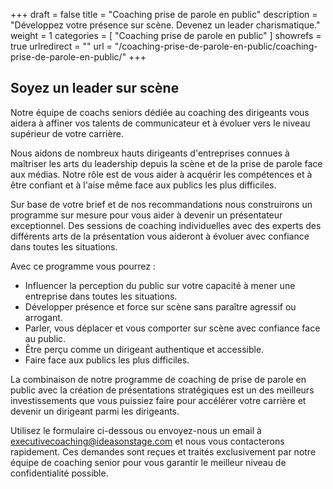 +++
draft 		= false
title 		= "Coaching prise de parole en public"
description	= "Développez votre présence sur scène. Devenez un leader charismatique."
weight		= 1
categories	= [ "Coaching prise de parole en public" ]
showrefs	= true
urlredirect	= ""
url 		= "/coaching-prise-de-parole-en-public/coaching-prise-de-parole-en-public/"
+++

## Soyez un leader sur scène

Notre équipe de coachs seniors dédiée au coaching des dirigeants vous aidera à affiner vos talents de communicateur et à évoluer vers le niveau supérieur de votre carrière.

Nous aidons de nombreux hauts dirigeants d'entreprises connues à maîtriser les arts du leadership depuis la scène et de la prise de parole face aux médias. Notre rôle est de vous aider à acquérir les compétences et à être confiant et à l'aise même face aux publics les plus difficiles.
 
Sur base de votre brief et de nos recommandations nous construirons un programme sur mesure pour vous aider à devenir un présentateur exceptionnel. Des sessions de coaching individuelles avec des experts des différents arts de la présentation vous aideront à évoluer avec confiance dans toutes les situations.

Avec ce programme vous pourrez :

* Influencer la perception du public sur votre capacité à mener une entreprise dans toutes les situations.
* Développer présence et force sur scène sans paraître agressif ou arrogant.
* Parler, vous déplacer et vous comporter sur scène avec confiance face au public.
* Être perçu comme un dirigeant authentique et accessible.
* Faire face aux publics les plus difficiles.

La combinaison de notre programme de coaching de prise de parole en public avec la création de présentations stratégiques est un des meilleurs investissements que vous puissiez faire pour accélérer votre carrière et devenir un dirigeant parmi les dirigeants.

Utilisez le formulaire ci-dessous ou envoyez-nous un email à executivecoaching@ideasonstage.com et nous vous contacterons rapidement. Ces demandes sont reçues et traités exclusivement par notre équipe de coaching senior pour vous garantir le meilleur niveau de confidentialité possible.

[pic1]: /pictures/public-speaking-coaching/public-speaking-coaching/public-speaking-coaching.jpg